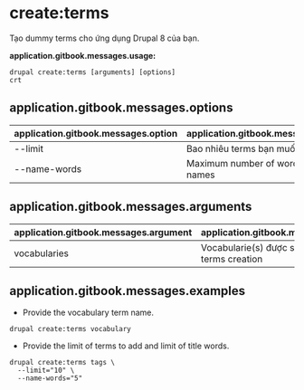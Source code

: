 # create:terms
Tạo dummy terms cho ứng dụng Drupal 8 của bạn.

**application.gitbook.messages.usage:**
```
drupal create:terms [arguments] [options]
crt
```

## application.gitbook.messages.options
application.gitbook.messages.option | application.gitbook.messages.details
-------|-------------
--limit | Bao nhiêu terms bạn muốn tạo?
--name-words | Maximum number of words in term names

## application.gitbook.messages.arguments
application.gitbook.messages.argument | application.gitbook.messages.details
---------|-------------
vocabularies | Vocabularie(s) được sử dụng trong terms creation

## application.gitbook.messages.examples
* Provide the vocabulary term name.
```
drupal create:terms vocabulary
```
* Provide the limit of terms to add and limit of title words.
```
drupal create:terms tags \
  --limit="10" \
  --name-words="5"
```
